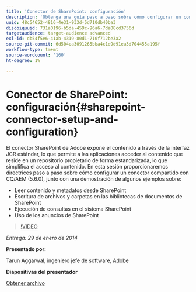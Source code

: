 ```yaml
---
title: 'Conector de SharePoint: configuración'
description: 'Obtenga una guía paso a paso sobre cómo configurar un conector de uso compartido con CQ/AEM (5.6.0), junto con una demostración de algunos ejemplos. El conector SharePoint de Adobe expone el contenido a través de la interfaz JCR estándar, lo que permite a las aplicaciones acceder al contenido que reside en un repositorio propietario de forma estandarizada, lo que simplifica el acceso al contenido. '
uuid: 48c54652-4816-4e31-933d-5d710db40ba3
discoiquuid: 731a0196-b5da-459c-96a6-7da08cd3756d
targetaudience: target-audience advanced
exl-id: db54f5e6-41ab-4319-80d1-710f712be3a2
source-git-commit: 6d504ea3091265bba4c1d9d91ea3d704455a195f
workflow-type: tm+mt
source-wordcount: '160'
ht-degree: 1%

---
```


# Conector de SharePoint: configuración{#sharepoint-connector-setup-and-configuration}

El conector SharePoint de Adobe expone el contenido a través de la interfaz JCR estándar, lo que permite a las aplicaciones acceder al contenido que reside en un repositorio propietario de forma estandarizada, lo que simplifica el acceso al contenido. En esta sesión proporcionaremos directrices paso a paso sobre cómo configurar un conector compartido con CQ/AEM (5.6.0), junto con una demostración de algunos ejemplos sobre:

* Leer contenido y metadatos desde SharePoint
* Escritura de archivos y carpetas en las bibliotecas de documentos de SharePoint
* Ejecución de consultas en el sistema SharePoint
* Uso de los anuncios de SharePoint

>[!VIDEO](https://video.tv.adobe.com/v/19525/?quality=9)

*Entrega: 29 de enero de 2014*

**Presentado por:**

Tarun Aggarwal, ingeniero jefe de software, Adobe

**Diapositivas del presentador**

[Obtener archivo](assets/cq-gems-sharepoint-connector.pdf)
<!--
[Get back to the Overview](https://helpx.adobe.com/experience-manager/kt/eseminars/gems/aem-index.html)
-->
